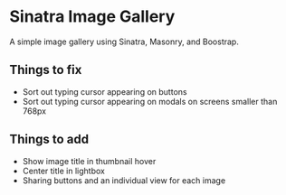 # Sinatra Image Gallery

A simple image gallery using Sinatra, Masonry, and Boostrap.

## Things to fix

- Sort out typing cursor appearing on buttons
- Sort out typing cursor appearing on modals on screens smaller than 768px

## Things to add

- Show image title in thumbnail hover
- Center title in lightbox
- Sharing buttons and an individual view for each image